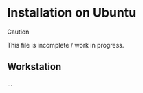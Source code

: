 # Installation on Ubuntu

> [!CAUTION]
> This file is incomplete / work in progress.

## Workstation

...
